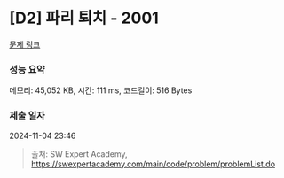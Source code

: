 # [D2] 파리 퇴치 - 2001 

[문제 링크](https://swexpertacademy.com/main/code/problem/problemDetail.do?contestProbId=AV5PzOCKAigDFAUq) 

### 성능 요약

메모리: 45,052 KB, 시간: 111 ms, 코드길이: 516 Bytes

### 제출 일자

2024-11-04 23:46



> 출처: SW Expert Academy, https://swexpertacademy.com/main/code/problem/problemList.do